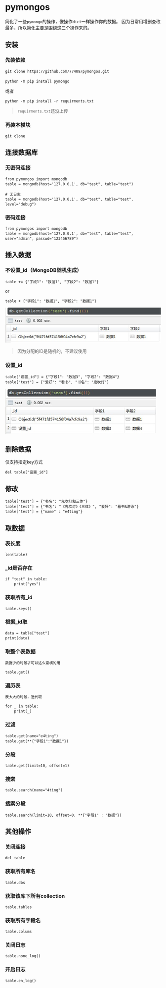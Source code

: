 # pymongos
简化了一些`pymongo`的操作，像操作`dict`一样操作你的数据。
因为日常用增删查改最多，所以简化主要是围绕这三个操作来的。

## 安装
### 先装依赖
```
git clone https://github.com/77409/pymongos.git

python -m pip install pymongo
```
或者
```
python -m pip install -r requirments.txt
```
> `requirments.txt`还没上传

### 再装本模块
```
git clone 
```

## 连接数据库

### 无密码连接
```
from pymongos import mongodb
table = mongodb(host='127.0.0.1', db="test", table="test")

# 无日志
table = mongodb(host='127.0.0.1', db="test", table="test", level="debug")
```

### 密码连接
```
from pymongos import mongodb
table = mongodb(host='127.0.0.1', db="test", table="test", user="admin", passwd="123456789")
```

## 插入数据
### 不设置_id（MongoDB随机生成）

```
table += {"字段1": "数据1", "字段2": "数据1"}
```
or
```
table + {"字段1": "数据1", "字段2": "数据1"}
```
![](https://raw.githubusercontent.com/77409/e4ting/master/插入-随机ID.jpg)

> 因为分配的ID是随机的，不建议使用

### 设置_id
```
table["设置_id"] = {"字段1": "数据3", "字段2": "数据4"}
table["test"] = {"爱好": "看书", "书名": "鬼吹灯"}
```
![图片传不上来了](https://raw.githubusercontent.com/77409/e4ting/master/插入指定ID.jpg)

## 删除数据
仅支持指定key方式
```
del table["设置_id"]
```

## 修改
```
table["test"] = {"书名": "鬼吹灯和三体"}
table["test"] = {"书名": "《鬼吹灯》《三体》", "爱好": "看书&游泳"}
table["test"] = {"name" : "e4ting"}
```

## 取数据
### 表长度
```
len(table)
```

### _id是否存在
```
if "test" in table:
    print("yes")
```

### 获取所有_id
```
table.keys()
```


### 根据_id取
```
data = table["test"]
print(data)
```

### 取整个表数据
    数据少的时候才可以这么豪横的用
```
table.get()
```

### 遍历表
    表太大的时候，迭代取
```
for _ in table:
    print(_)
```

### 过滤
```
table.get(name="e4ting")
table.get(**{"字段1":"数据1"})
```

### 分段
```
table.get(limit=10, offset=1)
```

### 搜索
```
table.search(name="4ting")
```
### 搜索分段
```
table.search(limit=10, offset=0, **{"字段1" : "数据"})
```

## 其他操作
### 关闭连接
```
del table
```

### 获取所有库名
```
table.dbs
```

### 获取该库下所有collection
```
table.tables
```

### 获取所有字段名
```
table.colums
```

### 关闭日志
```
table.none_log()
```

### 开启日志
```
table.en_log()
```




